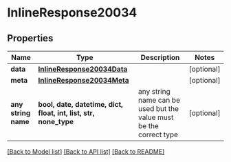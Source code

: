 # InlineResponse20034


## Properties
Name | Type | Description | Notes
------------ | ------------- | ------------- | -------------
**data** | [**InlineResponse20034Data**](InlineResponse20034Data.md) |  | [optional] 
**meta** | [**InlineResponse20034Meta**](InlineResponse20034Meta.md) |  | [optional] 
**any string name** | **bool, date, datetime, dict, float, int, list, str, none_type** | any string name can be used but the value must be the correct type | [optional]

[[Back to Model list]](../README.md#documentation-for-models) [[Back to API list]](../README.md#documentation-for-api-endpoints) [[Back to README]](../README.md)


